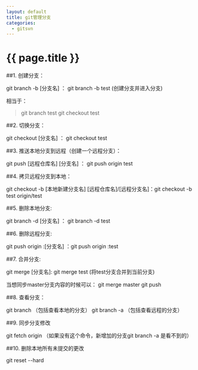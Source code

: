 ```yaml
---
layout: default
title: git管理分支 
categories:
  - gitsvn
---
```

# {{ page.title }}

##1. 创建分支：

git branch -b [分支名] ：  git branch -b test (创建分支并进入分支)

相当于：

>git branch test
>git checkout test

##2. 切换分支：

git checkout [分支名] ：  git checkout test

##3. 推送本地分支到远程（创建一个远程分支）：

git push [远程仓库名] [分支名] ： git push origin test

##4. 拷贝远程分支到本地：

git checkout -b [本地新建分支名] [远程仓库名]/[远程分支名]：git checkout -b test origin/test

##5. 删除本地分支:

git branch -d [分支名] ：  git branch -d test

##6. 删除远程分支:

git push origin :[分支名] ：git push origin :test

##7. 合并分支:

git merge [分支名]: git merge test  (将test分支合并到当前分支)

当想同步master分支内容的时候可以：
git merge master
git push

##8. 查看分支：

git branch    （包括查看本地的分支）
git branch -a （包括查看远程的分支）

##9. 同步分支修改

git fetch origin （如果没有这个命令，新增加的分支git branch -a 是看不到的）

##10. 删除本地所有未提交的更改

git reset --hard

